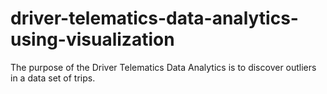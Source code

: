 # driver-telematics-data-analytics-using-visualization
The purpose of the Driver Telematics Data Analytics is to discover outliers in a data set of trips.
